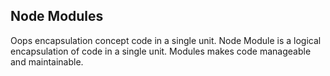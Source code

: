 ## Node Modules

Oops encapsulation concept code in a single unit.
Node Module is a logical encapsulation of code in a single unit. 
Modules makes code manageable and maintainable.
